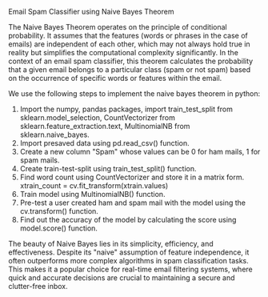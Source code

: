 Email Spam Classifier using Naive Bayes Theorem

The Naive Bayes Theorem operates on the principle of conditional probability. It assumes that the features (words or phrases in the case of emails) are independent of each other, which may not always hold true in reality but simplifies the computational complexity significantly. In the context of an email spam classifier, this theorem calculates the probability that a given email belongs to a particular class (spam or not spam) based on the occurrence of specific words or features within the email.

We use the following steps to implement the naive bayes theorem in python:
1. Import the numpy, pandas packages, import train_test_split from sklearn.model_selection, CountVectorizer from sklearn.feature_extraction.text, MultinomialNB from sklearn.naive_bayes.
2. Import presaved data using pd.read_csv() function.
3. Create a new column "Spam" whose values can be 0 for ham mails, 1 for spam mails.
4. Create train-test-split using train_test_split() function.
5. Find word count using CountVectorizer and store it in a matrix form. xtrain_count = cv.fit_transform(xtrain.values)
6. Train model using MultinomialNB() function.
7. Pre-test a user created ham and spam mail with the model using the cv.transform() function.
8. Find out the accuracy of the model by calculating the score using model.score() function.

The beauty of Naive Bayes lies in its simplicity, efficiency, and effectiveness. Despite its "naive" assumption of feature independence, it often outperforms more complex algorithms in spam classification tasks. This makes it a popular choice for real-time email filtering systems, where quick and accurate decisions are crucial to maintaining a secure and clutter-free inbox.
